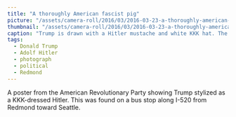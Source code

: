 ```yaml
---
title: "A thoroughly American fascist pig"
picture: "/assets/camera-roll/2016/03/2016-03-23-a-thoroughly-american-fascist-pig/2016-03-23-a-thoroughly-american-fascist-pig.jpg"
thumbnail: "/assets/camera-roll/2016/03/2016-03-23-a-thoroughly-american-fascist-pig/2016-03-23-a-thoroughly-american-fascist-pig-thumbnail.jpg"
caption: "Trump is drawn with a Hitler mustache and white KKK hat. The word REVOLUTION is printed at the to of the poster."
tags:
  - Donald Trump
  - Adolf Hitler
  - photograph
  - political
  - Redmond
---
```


A poster from the American Revolutionary Party showing Trump stylized as a KKK-dressed Hitler. This was found on a bus stop along I-520 from Redmond toward Seattle.